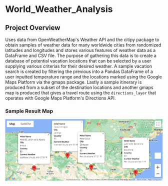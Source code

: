 # World_Weather_Analysis

## Project Overview
Uses data from OpenWeatherMap's Weather API and the citipy package to obtain samples of weather data for many worldwide cities from randomized latitudes and longitudes and stores various features of weather data as a DataFrame and CSV file. The purpose of gathering this data is to create a database of potential vacation locations that can be selected by a user supplying various criterias for their desired weather. A sample vacation search is created by filtering the previous into a Pandas DataFrame of a user inputted temperature range and the locations marked using the Google Maps Platform via the gmaps package. Lastly a sample itinerary is produced from a subset of the destination locations and another gmaps map is produced that gives a travel route using the `directions_layer` that operates with Google Maps Platform's Directions API.

### Sample Result Map

![Map the selected locations](Vacation_Itinerary/WeatherPy_travel_map_markers.png)
